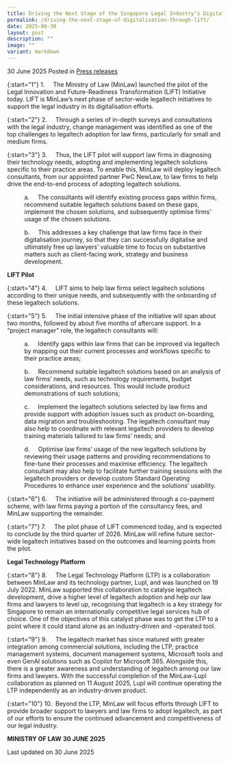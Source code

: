 ```yaml
---
title: Driving the Next Stage of the Singapore Legal Industry’s Digitalisation Journey Through the Legal Innovation and Future-Readiness Transformation (LIFT) Initiative
permalink: /driving-the-next-stage-of-digitalisation-through-lift/
date: 2025-06-30
layout: post
description: ""
image: ""
variant: markdown
---
```

30 June 2025 Posted in [Press releases](/news/press-releases)

{:start="1"}
1.&nbsp;&nbsp;&nbsp;&nbsp; The Ministry of Law (MinLaw) launched the pilot of the Legal Innovation and Future-Readiness Transformation (LIFT) Initiative today. LIFT is MinLaw’s next phase of sector-wide legaltech initiatives to support the legal industry in its digitalisation efforts.

{:start="2"}
2.&nbsp;&nbsp;&nbsp;&nbsp; Through a series of in-depth surveys and consultations with the legal industry, change management was identified as one of the top challenges to legaltech adoption for law firms, particularly for small and medium firms.

{:start="3"}
3.&nbsp;&nbsp;&nbsp;&nbsp; Thus, the LIFT pilot will support law firms in diagnosing their technology needs, adopting and implementing legaltech solutions specific to their practice areas. To enable this, MinLaw will deploy legaltech consultants, from our appointed partner PwC NewLaw, to law firms to help drive the end-to-end process of adopting legaltech solutions.

<p style="margin-left: 40px">a.&nbsp;&nbsp;&nbsp;&nbsp; The consultants will identify existing process gaps within firms, recommend suitable legaltech solutions based on these gaps, implement the chosen solutions, and subsequently optimise firms’ usage of the chosen solutions.</p>

<p style="margin-left: 40px">b.&nbsp;&nbsp;&nbsp;&nbsp; This addresses a key challenge that law firms face in their digitalisation journey, so that they can successfully digitalise and ultimately free up lawyers’ valuable time to focus on substantive matters such as client-facing work, strategy and business development.</p>

**LIFT Pilot**

{:start="4"}
4.&nbsp;&nbsp;&nbsp;&nbsp; LIFT aims to help law firms select legaltech solutions according to their unique needs, and subsequently with the onboarding of these legaltech solutions.

{:start="5"}
5.&nbsp;&nbsp;&nbsp;&nbsp; The initial intensive phase of the initiative will span about two months, followed by about five months of aftercare support. In a “project manager” role, the legaltech consultants will:

<p style="margin-left: 40px">a.&nbsp;&nbsp;&nbsp;&nbsp; Identify gaps within law firms that can be improved via legaltech by mapping out their current processes and workflows specific to their practice areas;</p>

<p style="margin-left: 40px">b.&nbsp;&nbsp;&nbsp;&nbsp; Recommend suitable legaltech solutions based on an analysis of law firms’ needs, such as technology requirements, budget considerations, and resources. This would include product demonstrations of such solutions;</p>

<p style="margin-left: 40px">c.&nbsp;&nbsp;&nbsp;&nbsp; Implement the legaltech solutions selected by law firms and provide support with adoption issues such as product on-boarding, data migration and troubleshooting. The legaltech consultant may also help to coordinate with relevant legaltech providers to develop training materials tailored to law firms’ needs; and</p>

<p style="margin-left: 40px">d.&nbsp;&nbsp;&nbsp;&nbsp; Optimise law firms’ usage of the new legaltech solutions by reviewing their usage patterns and providing recommendations to fine-tune their processes and maximise efficiency. The legaltech consultant may also help to facilitate further training sessions with the legaltech providers or develop custom Standard Operating Procedures to enhance user experience and the solutions’ usability.</p>

{:start="6"}
6.&nbsp;&nbsp;&nbsp;&nbsp; The initiative will be administered through a co-payment scheme, with law firms paying a portion of the consultancy fees, and MinLaw supporting the remainder.

{:start="7"}
7.&nbsp;&nbsp;&nbsp;&nbsp; The pilot phase of LIFT commenced today, and is expected to conclude by the third quarter of 2026. MinLaw will refine future sector-wide legaltech initiatives based on the outcomes and learning points from the pilot.

**Legal Technology Platform**

{:start="8"}
8.&nbsp;&nbsp;&nbsp;&nbsp; The Legal Technology Platform (LTP) is a collaboration between MinLaw and its technology partner, Lupl, and was launched on 19 July 2022. MinLaw supported this collaboration to catalyse legaltech development, drive a higher level of legaltech adoption and help our law firms and lawyers to level up, recognising that legaltech is a key strategy for Singapore to remain an internationally competitive legal services hub of choice. One of the objectives of this catalyst phase was to get the LTP to a point where it could stand alone as an industry-driven and -operated tool.

{:start="9"}
9.&nbsp;&nbsp;&nbsp;&nbsp; The legaltech market has since matured with greater integration among commercial solutions, including the LTP, practice management systems, document management systems, Microsoft tools and even GenAI solutions such as Copilot for Microsoft 365. Alongside this, there is a greater awareness and understanding of legaltech among our law firms and lawyers. With the successful completion of the MinLaw-Lupl collaboration as planned on 11 August 2025, Lupl will continue operating the LTP independently as an industry-driven product.

{:start="10"}
10.&nbsp; Beyond the LTP, MinLaw will focus efforts through LIFT to provide broader support to lawyers and law firms to adopt legaltech, as part of our efforts to ensure the continued advancement and competitiveness of our legal industry.

**MINISTRY OF LAW**
**30 JUNE 2025**

<p class="right-side-updated">Last updated on 30 June 2025</p>
